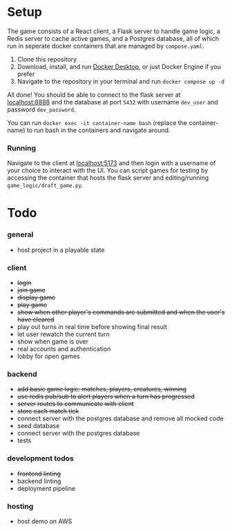 # Setup

The game consists of a React client, a Flask server to handle game logic, a Redis server to cache active games, and a Postgres database, all of which run in seperate docker containers that are managed by `compose.yaml`.

1. Clone this repository
2. Download, install, and run [Docker Desktop](https://docs.docker.com/desktop/), or just Docker Engine if you prefer
3. Navigate to the repository in your terminal and run `docker compose up -d`

All done! You should be able to connect to the flask server at [localhost:8888](http://localhost:8888) and the database at port `5432` with username `dev_user` and password `dev_password`.

You can run `docker exec -it container-name bash` (replace the container-name) to run bash in the containers and navigate around.

### Running

Navigate to the client at [localhost:5173](http://localhost:5173) and then login with a username of your choice to interact with the UI.
You can script games for testing by accessing the container that hosts the flask server and editing/running `game_logic/draft_game.py`.

# Todo

### general

-   host project in a playable state

### client

-   ~~login~~
-   ~~join game~~
-   ~~display game~~
-   ~~play game~~
-   ~~show when other player's commands are submitted and when the user's have cleared~~
-   play out turns in real time before showing final result
-   let user rewatch the current turn
-   show when game is over
-   real accounts and authentication
-   lobby for open games

### backend

-   ~~add basic game logic: matches, players, creatures, winning~~
-   ~~use redis pub/sub to alert players when a turn has progressed~~
-   ~~server routes to communicate with client~~
-   ~~store each match tick~~
-   connect server with the postgres database and remove all mocked code
-   seed database
-   connect server with the postgres database
-   tests

### development todos

-   ~~frontend linting~~
-   backend linting
-   deployment pipeline

### hosting

-   host demo on AWS
